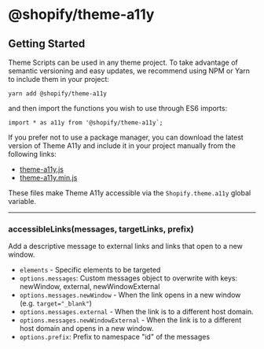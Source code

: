 # @shopify/theme-a11y

## Getting Started

Theme Scripts can be used in any theme project. To take advantage of semantic versioning and easy updates, we recommend using NPM or Yarn to include them in your project:

```
yarn add @shopify/theme-a11y
```

and then import the functions you wish to use through ES6 imports:

```
import * as a11y from '@shopify/theme-a11y`;
```

If you prefer not to use a package manager, you can download the latest version of Theme A11y and include it in your project manually from the following links:

- [theme-a11y.js](http://unpkg.com/@shopify/theme-a11y@latest/dist/theme-a11y.js)
- [theme-a11y.min.js](http://unpkg.com/@shopify/theme-a11y@latest/dist/theme-a11y.min.js)

These files make Theme A11y accessible via the `Shopify.theme.a11y` global variable.

---

### accessibleLinks(messages, targetLinks, prefix)

Add a descriptive message to external links and links that open to a new window.

- `elements` - Specific elements to be targeted
- `options.messages`: Custom messages object to overwrite with keys: newWindow, external, newWindowExternal
- `options.messages.newWindow` - When the link opens in a new window (e.g. `target="_blank"`)
- `options.messages.external` - When the link is to a different host domain.
- `options.messages.newWindowExternal` - When the link is to a different host domain and opens in a new window.
- `options.prefix`: Prefix to namespace "id" of the messages
